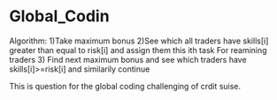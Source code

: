 # Global_Codin
Algorithm:
1)Take maximum bonus
2)See which all traders have skills[i] greater than equal to risk[i] and assign them this ith task
For reamining traders
3) Find next maximum bonus and see which traders have skills[i]>=risk[i] and similarily continue

This is question for the global coding challenging of crdit suise.
